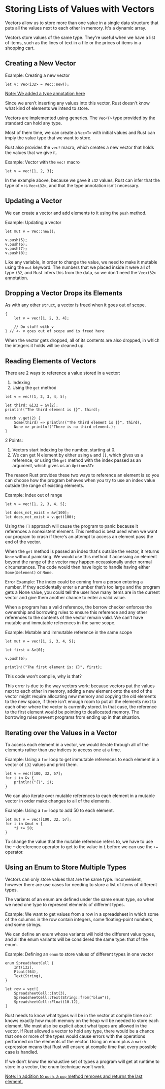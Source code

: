 # Storing Lists of Values with Vectors

Vectors allow us to store more than one value in a single data structure that puts all the values next to each other in memory. It's a dynamic array. 

Vectors store values of the same type. They're useful when we have a list of items, such as the lines of text in a file or the prices of items in a shopping cart. 

## Creating a New Vector

Example: Creating a new vector 

```
let v: Vec<i32> = Vec::new();
```

<ins>Note: We added a type annotation here</ins>

Since we aren't inserting any values into this vector, Rust doesn't know what kind of elements we intend to store. 

Vectors are implemented using generics. The `Vec<T>` type provided by the standard can hold any type. 

Most of them time, we can create a `Vec<T>` with initial values and Rust can imply the value type that we want to store. 

Rust also provides the `vec!` macro, which creates a new vector that holds the values that we give it. 


Example: Vector with the `vec!` macro

```
let v = vec![1, 2, 3];
```

In the example above, because we gave it `i32` values, Rust can infer that the type of `v` is `Vec<i32>`, and that the type annotation isn't necessary. 

## Updating a Vector

We can create a vector and add elements to it using the `push` method. 

Example: Updating a vector 

```
let mut v = Vec::new();

v.push(5);
v.push(6);
v.push(7);
v.push(8);
```

Like any variable, in order to change the value, we need to make it mutable using the `mut` keyword. 
The numbers that we placed inside it were all of type `i32`, and Rust infers this from the data, so we don't need the `Vec<i32>` annotation. 

## Dropping a Vector Drops its Elements

As with any other `struct`, a vector is freed when it goes out of scope. 

```
{
    let v = vec![1, 2, 3, 4];

    // Do stuff with v
} // <- v goes out of scope and is freed here
```

When the vector gets dropped, all of its contents are also dropped, in which the integers it holds will be cleaned up. 

## Reading Elements of Vectors

There are 2 ways to reference a value stored in a vector: 

1. Indexing
2. Using the `get` method

```
let v = vec![1, 2, 3, 4, 5];

let third: &i32 = &v[2];
println!("The third element is {}", third);

match v.get(2) {
    Some(third) => println!("The third element is {}", third),
    None => println!("There is no third element.);
}
```

2 Points: 

1. Vectors start indexing by the number, starting at 0.
2. We can get N element by either using `&` and `[]`, which gives us a reference, or using the `get` method with the index passed as an argument, which gives us an `Option<&T>`

The reason Rust provides these two ways to reference an element is so you can choose how the program behaves when you try to use an index value outside the range of existing elements.

Example: Index out of range

```
let v = vec![1, 2, 3, 4, 5];

let does_not_exist = &v[100];
let does_not_exist = v.get(100);
```

Using the `[]` approach will cause the program to panic because it references a nonexistent element. This method is best used when we want our program to crash if there's an attempt to access an element pass the end of the vector. 

When the `get` method is passed an index that's outside the vector, it returns `None` without panicking. We would use this method if accessing an element beyond the range of the vector may happen oceassionally under normal circumstances. The code would then have logic to handle having either `Some(&element)` or `None`. 

Error Example: The index could be coming from a person entering a number. 
If they accidentally enter a number that’s too large and the program gets a None value, you could tell the user how many items are in the current vector and give them another chance to enter a valid value. 


When a program has a valid reference, the borrow checker enforces the ownership and borrowing rules to ensure this reference and any other references to the contents of the vector remain valid. 
We can't have mutable and immutable references in the same scope. 

Example: Mutable and immutable reference in the same scope

```
let mut v = vec![1, 2, 3, 4, 5];

let first = &v[0];

v.push(6);

println!("The first element is: {}", first);
```

This code won't compile, why is that? 

This error is due to the way vectors work: because vectors put the values next to each other in memory, adding a new element onto the end of the vector might require allocating new memory and copying the old elements to the new space, if there isn’t enough room to put all the elements next to each other where the vector is currently stored. In that case, the reference to the first element would be pointing to deallocated memory. The borrowing rules prevent programs from ending up in that situation.

## Iterating over the Values in a Vector

To access each element in a vector, we would iterate through all of the elements rather than use indices to access one at a time. 

Example: Using a `for` loop to get immutable references to each element in a vector of `i32` values and print them. 

```
let v = vec![100, 32, 57];
for i in &v {
    println!("{}", i);
}
```

We can also iterate over mutable references to each element in a mutable vector in order make changes to all of the elements. 

Example: Using a `for` loop to add 50 to each element. 

```
let mut v = vec![100, 32, 57];
for i in &mut v {
    *i += 50;
}
```

To change the value that the mutable reference refers to, we have to use the `*` dereference operator to get to the value in `i` before we can use the `+=` operator. 

## Using an Enum to Store Multiple Types 

Vectors can only store values that are the same type. Inconvenient, however there are use cases for needing to store a list of items of different types. 

The variants of an enum are defined under the same enum type, so when we need one type to represent elements of different types. 

Example: We want to get values from a row in a spreadsheet in which some of the columns in the row contain integers, some floating-point numbers, and some strings.

We can define an enum whose variants will hold the different value types, and all the enum variants will be considered the same type: that of the enum.

Example: Defining an `enum` to store values of different types in one vector

```
enum SpreadsheetCell {
    Int(i32),
    Float(f64),
    Text(String),
}

let row = vec![
    SpreadsheetCell::Int(3),
    SpreadsheetCell::Text(String::from("blue")),
    SpreadsheetCell::Float(10.12),
]
```

Rust needs to know what types will be in the vector at compile time so it knows exactly how much memory on the heap will be needed to store each element. 
We must also be explicit about what types are allowed in the vector. 
If Rust allowed a vector to hold any type, there would be a chance that one or more of the types would cause errors with the operations performed on the elements of the vector. 
Using an enum plus a `match` expression means that Rust will ensure at compile time that every possible case is handled.

If we don’t know the exhaustive set of types a program will get at runtime to store in a vector, the enum technique won’t work.

<ins>Note: In addition to `push`, a `pop` method removes and returns the last element.</ins>